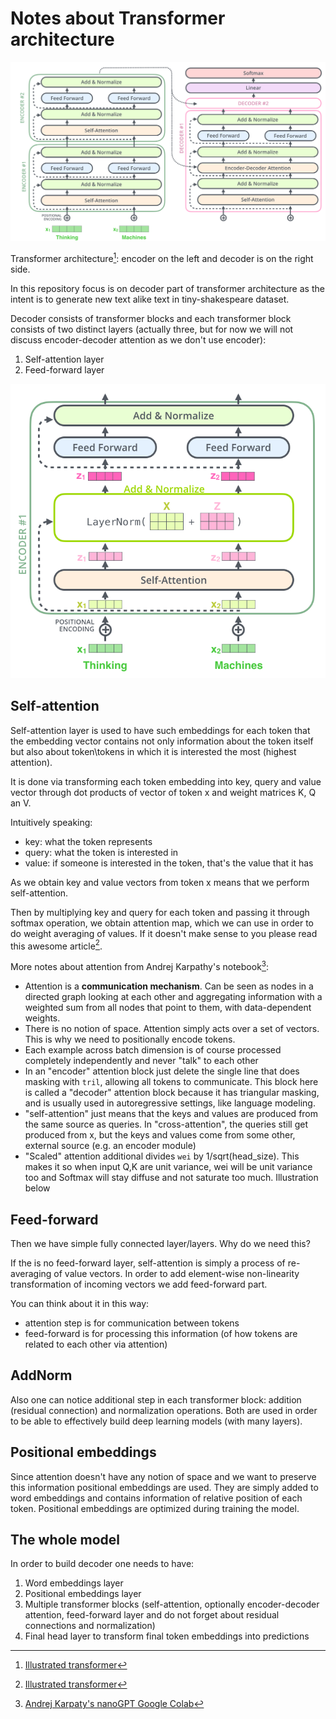 # Notes about Transformer architecture

<p align=center><img src="../../../references/transformer/transformer_architecture.png"></p>

Transformer architecture[^1]: encoder on the left and decoder is on the right side.

In this repository focus is on decoder part of transformer architecture as the intent is to generate new text alike text in tiny-shakespeare dataset.

Decoder consists of transformer blocks and each transformer block consists of two distinct layers (actually three, but for now we will not discuss encoder-decoder attention as we don't use encoder):

1. Self-attention layer
2. Feed-forward layer

<p align=center><img src="../../../references/transformer/transformer_block.png"></p>

## Self-attention

Self-attention layer is used to have such embeddings for each token that the embedding vector contains not only information about the token itself but also about token\tokens in which it is interested the most (highest attention).

It is done via transforming each token embedding into key, query and value vector through dot products of vector of token x and weight matrices K, Q an V.

Intuitively speaking:

- key: what the token represents
- query: what the token is interested in
- value: if someone is interested in the token, that's the value that it has

As we obtain key and value vectors from token x means that we perform self-attention.

Then by multiplying key and query for each token and passing it through softmax operation, we obtain attention map, which we can use in order to do weight averaging of values. If it doesn't make sense to you please read this awesome article[^1].

More notes about attention from Andrej Karpathy's notebook[^2]:

- Attention is a **communication mechanism**. Can be seen as nodes in a directed graph looking at each other and aggregating information with a weighted sum from all nodes that point to them, with data-dependent weights.
- There is no notion of space. Attention simply acts over a set of vectors. This is why we need to positionally encode tokens.
- Each example across batch dimension is of course processed completely independently and never "talk" to each other
- In an "encoder" attention block just delete the single line that does masking with `tril`, allowing all tokens to communicate. This block here is called a "decoder" attention block because it has triangular masking, and is usually used in autoregressive settings, like language modeling.
- "self-attention" just means that the keys and values are produced from the same source as queries. In "cross-attention", the queries still get produced from x, but the keys and values come from some other, external source (e.g. an encoder module)
- "Scaled" attention additional divides `wei` by 1/sqrt(head_size). This makes it so when input Q,K are unit variance, wei will be unit variance too and Softmax will stay diffuse and not saturate too much. Illustration below

## Feed-forward

Then we have simple fully connected layer/layers. Why do we need this?

If the is no feed-forward layer, self-attention is simply a process of re-averaging of value vectors. In order to add element-wise non-linearity transformation of incoming vectors we add feed-forward part.

You can think about it in this way:

- attention step is for communication between tokens
- feed-forward is for processing this information (of how tokens are related to each other via attention)

## AddNorm

Also one can notice additional step in each transformer block: addition (residual connection) and normalization operations. Both are used in order to be able to effectively build deep learning models (with many layers).

## Positional embeddings

Since attention doesn't have any notion of space and we want to preserve this information positional embeddings are used. They are simply added to word embeddings and contains information of relative position of each token. Positional embeddings are optimized during training the model.

## The whole model

In order to build decoder one needs to have:

1. Word embeddings layer
2. Positional embeddings layer
3. Multiple transformer blocks (self-attention, optionally encoder-decoder attention, feed-forward layer and do not forget about residual connections and normalization)
4. Final head layer to transform final token embeddings into predictions

[^1]: [Illustrated transformer](https://jalammar.github.io/illustrated-transformer/)
[^2]:[Andrej Karpaty's nanoGPT Google Colab](<https://colab.research.google.com/drive/1JMLa53HDuA-i7ZBmqV7ZnA3c_fvtXnx-?usp=sharing#scrollTo=h5hjCcLDr2WC>)
